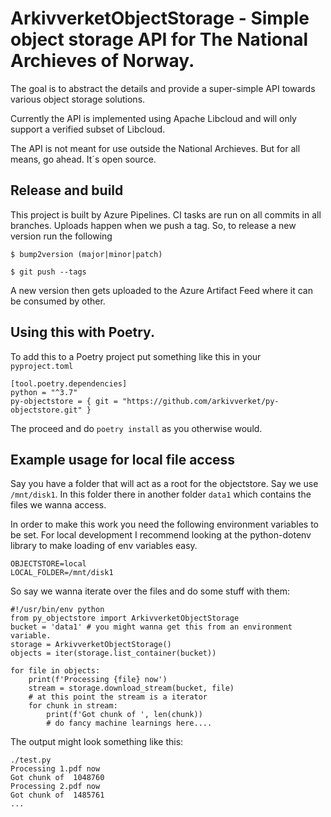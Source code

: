 # ArkivverketObjectStorage - Simple object storage API for The National Archieves of Norway.

The goal is to abstract the details and provide a super-simple API towards various object
storage solutions.

Currently the API is implemented using Apache Libcloud and will only support a verified subset
of Libcloud.

The API is not meant for use outside the National Archieves. But for all means, go ahead. It´s open source.

## Release and build

This project is built by Azure Pipelines. CI tasks are run on all commits in all branches. Uploads happen when we push a tag. So, to release a new version run the following

```
$ bump2version (major|minor|patch)

$ git push --tags

```

A new version then gets uploaded to the Azure Artifact Feed where it can be consumed by other.


## Using this with Poetry.
To add this to a Poetry project put something like this in your `pyproject.toml`

```
[tool.poetry.dependencies]
python = "^3.7"
py-objectstore = { git = "https://github.com/arkivverket/py-objectstore.git" }
```

The proceed and do ```poetry install``` as you otherwise would.

## Example usage for local file access

Say you have a folder that will act as a root for the objectstore. Say we use `/mnt/disk1`. In this folder there in another folder `data1` which contains the files we wanna access.

In order to make this work you need the following environment variables to be set. For local development I recommend looking at the python-dotenv library to make loading of env variables easy.

```
OBJECTSTORE=local
LOCAL_FOLDER=/mnt/disk1
```

So say we wanna iterate over the files and do some stuff with them:
```
#!/usr/bin/env python
from py_objectstore import ArkivverketObjectStorage
bucket = 'data1' # you might wanna get this from an environment variable.
storage = ArkivverketObjectStorage()
objects = iter(storage.list_container(bucket))

for file in objects:
    print(f'Processing {file} now')
    stream = storage.download_stream(bucket, file)
    # at this point the stream is a iterator
    for chunk in stream:
        print(f'Got chunk of ', len(chunk))
        # do fancy machine learnings here....
```

The output might look something like this:
```
./test.py                                     
Processing 1.pdf now
Got chunk of  1048760
Processing 2.pdf now
Got chunk of  1485761
...
```
